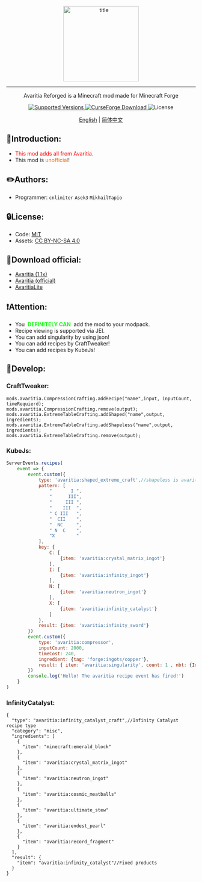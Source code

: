 <p align="center">
    <img width="200" src="web/avaritia.png" alt="title">  
</p>
<hr>
<p align="center">Avaritia Reforged is a Minecraft mod made for Minecraft Forge</p>
<p align="center">
    <a href="https://www.curseforge.com/minecraft/mc-mods/re-avaritia">
        <img src="https://img.shields.io/badge/Available%20for-MC%201.20.1-c70039" alt="Supported Versions">
    </a>
    <a href="https://www.curseforge.com/minecraft/mc-mods/re-avaritia">
        <img src="https://cf.way2muchnoise.eu/623969.svg" alt="CurseForge Download">
    </a>
    <img src="https://img.shields.io/badge/license-MIT%2FCC%20BY--NC--SA%204.0-green" alt="License">
</p>

<p align="center">
    <a href="https://github.com/Nova-Committee/Re-Avaritia/blob/1.20.1-forged/README.md">English</a> | 
    <a href="https://github.com/Nova-Committee/Re-Avaritia/blob/1.20.1-forged/README_CN.md">简体中文</a>
</p>





## **📕Introduction:**
* <span style="color: #ff0000;">This mod adds all from Avaritia.</span>
* This mod is <span style="color: #ff6600;">unofficial</span>!

## **✏️Authors:**

- Programmer: `cnlimiter` `Asek3` `MikhailTapio`

## **🔒License:**

- Code: [MIT](https://www.mit.edu/~amini/LICENSE.md)
- Assets: [CC BY-NC-SA 4.0](https://creativecommons.org/licenses/by-nc-sa/4.0/)

## **📌Download official:**
* [Avaritia (1.1x)](https://www.curseforge.com/minecraft/mc-mods/avaritia-1-10)
* [Avaritia (official)](https://www.curseforge.com/minecraft/mc-mods/avaritia)
* [AvaritiaLite](https://www.curseforge.com/minecraft/mc-mods/avaritia-lite)

## **❗Attention:**
* You&nbsp;<span style="color: #00ff00;"> **DEFINITELY CAN** </span>&nbsp;add the mod to your modpack.
* Recipe viewing is supported via JEI.
* You can add&nbsp;singularity by using json!
* You can add recipes by CraftTweaker!
* You can add recipes by KubeJs!


## **🔎Develop:**
### **CraftTweaker:**
```
mods.avaritia.CompressionCrafting.addRecipe("name",input, inputCount, timeRequierd);
mods.avaritia.CompressionCrafting.remove(output);
mods.avaritia.ExtremeTableCrafting.addShaped("name",output, ingredients);
mods.avaritia.ExtremeTableCrafting.addShapeless("name",output, ingredients);
mods.avaritia.ExtremeTableCrafting.remove(output);
```

### **KubeJs:**
```javascript
ServerEvents.recipes(
    event => {
        event.custom({
            type: 'avaritia:shaped_extreme_craft',//shapeless is avaritia:shapeless_extreme_craft。
            pattern: [
                "       I ",
                "      III",
                "     III ",
                "    III  ",
                " C III   ",
                "  CII    ",
                "  NC     ",
                " N  C    ",
                "X        "
            ],
            key: {
                C: [
                    {item: 'avaritia:crystal_matrix_ingot'}
                ],
                I: [
                    {item: 'avaritia:infinity_ingot'}
                ],
                N: [
                    {item: 'avaritia:neutron_ingot'}
                ],
                X: [
                    {item: 'avaritia:infinity_catalyst'}
                ]
            },
            result: {item: 'avaritia:infinity_sword'}
        })
        event.custom({
            type: 'avaritia:compressor',
            inputCount: 2000,
            timeCost: 240,
            ingredient: {tag: 'forge:ingots/copper'},
            result: { item: 'avaritia:singularity', count: 1 , nbt: {Id: 'avaritia:copper'}}
        })
        console.log('Hello! The avaritia recipe event has fired!')
    }
)
```
### **InfinityCatalyst:**
```json5
{
  "type": "avaritia:infinity_catalyst_craft",//Infinity Catalyst recipe type
  "category": "misc",
  "ingredients": [
    {
      "item": "minecraft:emerald_block"
    },
    {
      "item": "avaritia:crystal_matrix_ingot"
    },
    {
      "item": "avaritia:neutron_ingot"
    },
    {
      "item": "avaritia:cosmic_meatballs"
    },
    {
      "item": "avaritia:ultimate_stew"
    },
    {
      "item": "avaritia:endest_pearl"
    },
    {
      "item": "avaritia:record_fragment"
    }
  ],
  "result": {
    "item": "avaritia:infinity_catalyst"//Fixed products
  }
}
```



